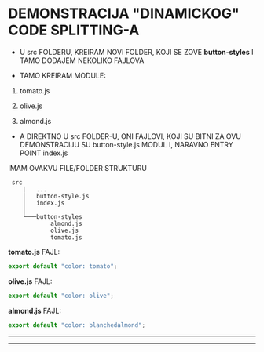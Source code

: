 # DEMONSTRACIJA "DINAMICKOG" CODE SPLITTING-A

- U src FOLDERU, KREIRAM NOVI FOLDER, KOJI SE ZOVE **button-styles** I TAMO DODAJEM NEKOLIKO FAJLOVA

- TAMO KREIRAM MODULE:

1. tomato.js

2. olive.js

3. almond.js

- A DIREKTNO U src FOLDER-U, ONI FAJLOVI, KOJI SU BITNI ZA OVU DEMONSTRACIJU SU button-style.js MODUL I, NARAVNO ENTRY POINT index.js

IMAM OVAKVU FILE/FOLDER STRUKTURU

```linux
 src
    |   ...
    │   button-style.js
    │   index.js
    │
    └───button-styles
            almond.js
            olive.js
            tomato.js
```

**tomato.js** FAJL:

```javascript
export default "color: tomato";
```

**olive.js** FAJL:

```javascript
export default "color: olive";
```

**almond.js** FAJL:

```javascript
export default "color: blanchedalmond";
```

****
****

